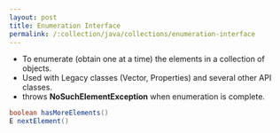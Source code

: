 ```yaml
---
layout: post
title: Enumeration Interface
permalink: /:collection/java/collections/enumeration-interface
---
```


* To enumerate (obtain one at a time) the elements in a collection of objects. 
* Used with Legacy classes (Vector, Properties) and several other API classes.
* throws **NoSuchElementException** when enumeration is complete.

```java
boolean hasMoreElements()
E nextElement()
```
